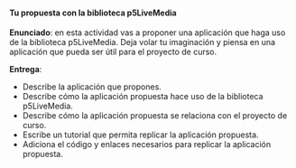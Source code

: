 #### Tu propuesta con la biblioteca p5LiveMedia

**Enunciado**: en esta actividad vas a proponer una aplicación que haga uso de la biblioteca p5LiveMedia. 
Deja volar tu imaginación y piensa en una aplicación que pueda ser útil para el proyecto de curso.

**Entrega**: 

- Describe la aplicación que propones.
- Describe cómo la aplicación propuesta hace uso de la biblioteca p5LiveMedia.
- Describe cómo la aplicación propuesta se relaciona con el proyecto de curso.
- Escribe un tutorial que permita replicar la aplicación propuesta.
- Adiciona el código y enlaces necesarios para replicar la aplicación propuesta.
